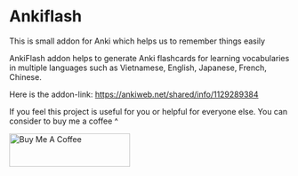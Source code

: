 # Ankiflash

This is small addon for Anki which helps us to remember things easily

AnkiFlash addon helps to generate Anki flashcards for learning vocabularies in multiple languages such as Vietnamese, English, Japanese, French, Chinese.

Here is the addon-link: https://ankiweb.net/shared/info/1129289384

If you feel this project is useful for you or helpful for everyone else. You can consider to buy me a coffee ^

<a href="https://www.buymeacoffee.com/longhoangly" target="_blank"><img src="https://cdn.buymeacoffee.com/buttons/v2/default-yellow.png" alt="Buy Me A Coffee" style="height: 60px !important;width: 217px !important;" ></a>
